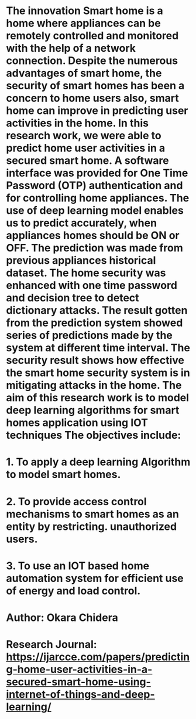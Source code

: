 # The innovation Smart home is a home where appliances can be remotely controlled and monitored with the help of a network connection. Despite the numerous advantages of smart home, the security of smart homes has been a concern to home users also, smart home can improve in predicting user activities in the home. In this research work, we were able to predict home user activities in a secured smart home. A software interface was provided for One Time Password (OTP) authentication and for controlling home appliances. The use of deep learning model enables us to predict accurately, when appliances homes should be ON or OFF. The prediction was made from previous appliances historical dataset. The home security was enhanced with one time password and decision tree to detect dictionary attacks. The result gotten from the prediction system showed series of predictions made by the system at different time interval. The security result shows how effective the smart home security system is in mitigating attacks in the home. The aim of this research work is to model deep learning algorithms for smart homes application using IOT techniques The objectives include:
# 1. To apply a deep learning Algorithm to model smart homes.
# 2. To provide access control mechanisms to smart homes as an entity by restricting. unauthorized users.
# 3. To use an IOT based home automation system for efficient use of energy and load control.
# Author: Okara Chidera
# Research Journal: https://ijarcce.com/papers/predicting-home-user-activities-in-a-secured-smart-home-using-internet-of-things-and-deep-learning/
